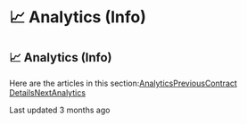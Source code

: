 # 📈 Analytics \(Info\)

## 📈 Analytics \(Info\)

Here are the articles in this section:[Analytics](https://docs.pancakeswap.finance/products/info/pancakeswap-analytics)[PreviousContract Details](https://docs.pancakeswap.finance/products/ifo-initial-farm-offering/contract-details)[NextAnalytics](https://docs.pancakeswap.finance/products/info/pancakeswap-analytics)

Last updated 3 months ago

